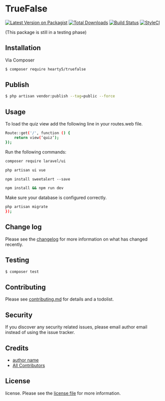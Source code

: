 # TrueFalse

[![Latest Version on Packagist][ico-version]][link-packagist]
[![Total Downloads][ico-downloads]][link-downloads]
[![Build Status][ico-travis]][link-travis]
[![StyleCI][ico-styleci]][link-styleci]

(This package is still in a testing phase)

## Installation

Via Composer

``` bash
$ composer require hearty5/truefalse
```
## Publish

``` bash
$ php artisan vendor:publish --tag=public --force
```
## Usage

To load the quiz view add the following line in your routes.web file.

``` bash
Route::get('/', function () {
    return view(‘quiz’);
});
```

Run the following commands:
``` bash
composer require laravel/ui
```
``` bash
php artisan ui vue
```
``` bash
npm install sweetalert --save
```
``` bash
npm install && npm run dev
```

Make sure your database is configured correctly.

``` bash
php artisan migrate
});
```
## Change log

Please see the [changelog](changelog.md) for more information on what has changed recently.

## Testing

``` bash
$ composer test
```

## Contributing

Please see [contributing.md](contributing.md) for details and a todolist.

## Security

If you discover any security related issues, please email author email instead of using the issue tracker.

## Credits

- [author name][link-author]
- [All Contributors][link-contributors]

## License

license. Please see the [license file](license.md) for more information.

[ico-version]: https://img.shields.io/packagist/v/hearty5/truefalse.svg?style=flat-square
[ico-downloads]: https://img.shields.io/packagist/dt/hearty5/truefalse.svg?style=flat-square
[ico-travis]: https://img.shields.io/travis/hearty5/truefalse/master.svg?style=flat-square
[ico-styleci]: https://styleci.io/repos/12345678/shield

[link-packagist]: https://packagist.org/packages/hearty5/truefalse
[link-downloads]: https://packagist.org/packages/hearty5/truefalse
[link-travis]: https://travis-ci.org/hearty5/truefalse
[link-styleci]: https://styleci.io/repos/12345678
[link-author]: https://github.com/hearty5
[link-contributors]: ../../contributors

